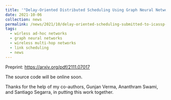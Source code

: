 ```yaml
---
title: '"Delay-Oriented Distributed Scheduling Using Graph Neural Networks" submitted to ICASSP 2022.'
date: 2021-10-06
collection: news
permalink: /news/2021/10/delay-oriented-scheduling-submitted-to-icassp-2022/
tags:
  - wirless ad-hoc networks
  - graph neural networks
  - wireless multi-hop networks
  - link scheduling
  - news
---
```


Preprint: <https://arxiv.org/pdf/2111.07017>

The source code will be online soon. 


Thanks for the help of my co-authors, Gunjan Verma, Ananthram Swami, and Santiago Segarra, in putting this work together. 

